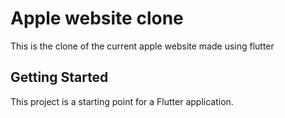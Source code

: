 # Apple website clone

This is the clone of the current apple website made using flutter

## Getting Started

This project is a starting point for a Flutter application.
